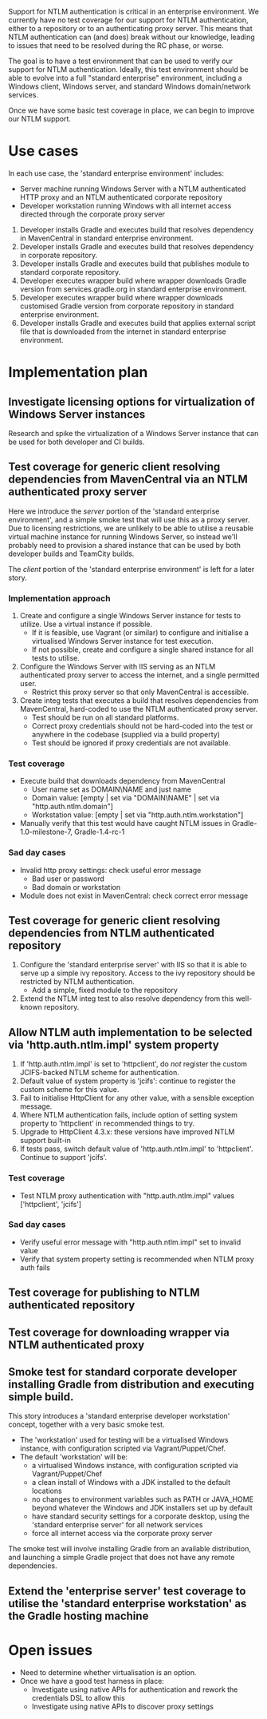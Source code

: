 Support for NTLM authentication is critical in an enterprise environment. We currently have no test coverage for our support for NTLM authentication,
 either to a repository or to an authenticating proxy server. This means that NTLM authentication can (and does) break without our knowledge,
 leading to issues that need to be resolved during the RC phase, or worse.

The goal is to have a test environment that can be used to verify our support for NTLM authentication. Ideally, this test environment should be able to evolve
into a full "standard enterprise" environment, including a Windows client, Windows server, and standard Windows domain/network services.

Once we have some basic test coverage in place, we can begin to improve our NTLM support.

# Use cases

In each use case, the 'standard enterprise environment' includes:
- Server machine running Windows Server with a NTLM authenticated HTTP proxy and an NTLM authenticated corporate repository
- Developer workstation running Windows with all internet access directed through the corporate proxy server

1. Developer installs Gradle and executes build that resolves dependency in MavenCentral in standard enterprise environment.
2. Developer installs Gradle and executes build that resolves dependency in corporate repository.
3. Developer installs Gradle and executes build that publishes module to standard corporate repository.
4. Developer executes wrapper build where wrapper downloads Gradle version from services.gradle.org in standard enterprise environment.
5. Developer executes wrapper build where wrapper downloads customised Gradle version from corporate repository in standard enterprise environment.
6. Developer installs Gradle and executes build that applies external script file that is downloaded from the internet in standard enterprise environment.

# Implementation plan

## Investigate licensing options for virtualization of Windows Server instances

Research and spike the virtualization of a Windows Server instance that can be used for both developer and CI builds.

## Test coverage for generic client resolving dependencies from MavenCentral via an NTLM authenticated proxy server

Here we introduce the _server_ portion of the 'standard enterprise environment', and a simple smoke test that will use this as a proxy server.
Due to licensing restrictions, we are unlikely to be able to utilise a reusable virtual machine instance for running Windows Server, so instead we'll probably need
to provision a shared instance that can be used by both developer builds and TeamCity builds.

The _client_ portion of the 'standard enterprise environment' is left for a later story.

### Implementation approach

1. Create and configure a single Windows Server instance for tests to utilize. Use a virtual instance if possible.
    - If it is feasible, use Vagrant (or similar) to configure and initialise a virtualised Windows Server instance for test execution.
    - If not possible, create and configure a single shared instance for all tests to utilise.
2. Configure the Windows Server with IIS serving as an NTLM authenticated proxy server to access the internet, and a single permitted user.
    - Restrict this proxy server so that only MavenCentral is accessible.
3. Create integ tests that executes a build that resolves dependencies from MavenCentral, hard-coded to use the NTLM authenticated proxy server.
    - Test should be run on all standard platforms.
    - Correct proxy credentials should not be hard-coded into the test or anywhere in the codebase (supplied via a build property)
    - Test should be ignored if proxy credentials are not available.

### Test coverage

- Execute build that downloads dependency from MavenCentral
    - User name set as DOMAIN\NAME and just name
    - Domain value: [empty | set via "DOMAIN\NAME" | set via "http.auth.ntlm.domain"]
    - Workstation value: [empty | set via "http.auth.ntlm.workstation"]
- Manually verify that this test would have caught NTLM issues in Gradle-1.0-milestone-7, Gradle-1.4-rc-1

### Sad day cases

- Invalid http proxy settings: check useful error message
    - Bad user or password
    - Bad domain or workstation
- Module does not exist in MavenCentral: check correct error message

## Test coverage for generic client resolving dependencies from NTLM authenticated repository

1. Configure the 'standard enterprise server' with IIS so that it is able to serve up a simple ivy repository. Access to the ivy repository should be restricted by NTLM authentication.
    - Add a simple, fixed module to the repository
2. Extend the NTLM integ test to also resolve dependency from this well-known repository.

## Allow NTLM auth implementation to be selected via 'http.auth.ntlm.impl' system property

1. If 'http.auth.ntlm.impl' is set to 'httpclient', do _not_ register the custom JCIFS-backed NTLM scheme for authentication.
2. Default value of system property is 'jcifs': continue to register the custom scheme for this value.
3. Fail to initialise HttpClient for any other value, with a sensible exception message.
4. Where NTLM authentication fails, include option of setting system property to 'httpclient' in recommended things to try.
5. Upgrade to HttpClient 4.3.x: these versions have improved NTLM support built-in
6. If tests pass, switch default value of 'http.auth.ntlm.impl' to 'httpclient'. Continue to support 'jcifs'.

### Test coverage

- Test NTLM proxy authentication with "http.auth.ntlm.impl" values ['httpclient', 'jcifs']

### Sad day cases

- Verify useful error message with "http.auth.ntlm.impl" set to invalid value
- Verify that system property setting is recommended when NTLM proxy auth fails

## Test coverage for publishing to NTLM authenticated repository

## Test coverage for downloading wrapper via NTLM authenticated proxy

## Smoke test for standard corporate developer installing Gradle from distribution and executing simple build.

This story introduces a 'standard enterprise developer workstation' concept, together with a very basic smoke test.
- The 'workstation' used for testing will be a virtualised Windows instance, with configuration scripted via Vagrant/Puppet/Chef.
- The default 'workstation' will be:
    - a virtualised Windows instance, with configuration scripted via Vagrant/Puppet/Chef
    - a clean install of Windows with a JDK installed to the default locations
    - no changes to environment variables such as PATH or JAVA_HOME beyond whatever the Windows and JDK installers set up by default
    - have standard security settings for a corporate desktop, using the 'standard enterprise server' for all network services
    - force all internet access via the corporate proxy server

The smoke test will involve installing Gradle from an available distribution, and launching a simple Gradle project that does not have any remote dependencies.

## Extend the 'enterprise server' test coverage to utilise the 'standard enterprise workstation' as the Gradle hosting machine

# Open issues

* Need to determine whether virtualisation is an option.
* Once we have a good test harness in place:
    * Investigate using native APIs for authentication and rework the credentials DSL to allow this
    * Investigate using native APIs to discover proxy settings
